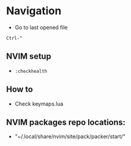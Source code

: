 # Navigation

- Go to last opened file

`Ctrl-^`

## NVIM setup

- `:checkhealth`

## How to 

- Check keymaps.lua

## NVIM packages repo locations:
- "~/.local/share/nvim/site/pack/packer/start/"
